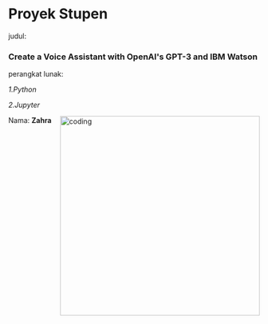 # Proyek Stupen

judul:
### Create a Voice Assistant with OpenAI's GPT-3 and IBM Watson
perangkat lunak:

*1.Python*

*2.Jupyter*

Nama: **Zahra**
<img align="right" alt="coding" width="400" src="https://media2.giphy.com/media/2IudUHdI075HL02Pkk/giphy.gif?cid=6c09b952dsr55gumai4jteidsw2on00knxj42ohih8n4hd8z&ep=v1_internal_gif_by_id&rid=giphy.gif&ct=g">  


